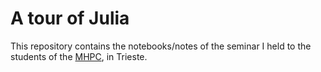 # A tour of Julia

This repository contains the notebooks/notes of the seminar I held to the students of the [MHPC](https://mhpc.it), in Trieste.
